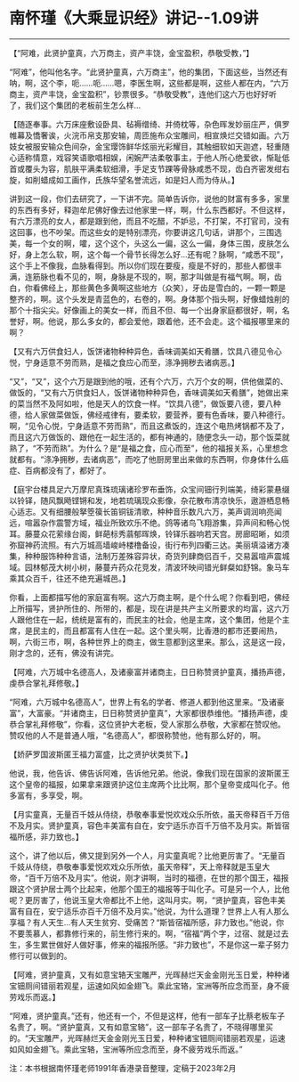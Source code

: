 # 南怀瑾《大乘显识经》讲记--1.09讲

------

【“阿难，此贤护童真，六万商主，资产丰饶，金宝盈积，恭敬受教，”】

“阿难”，他叫他名字。“此贤护童真，六万商主”，他的集团，下面这些，当然还有呐，啊，这个李，呃……呃……嗯，李医生啊，这些都是啊，这些人都在内，“六万商主，资产丰饶，金宝盈积”，钞票很多。“恭敬受教”，连他们这六万也好好听了，我们这个集团的老板前生怎么样…

【随逐奉事。六万床座敷设卧具、毡褥缯绮、并倚枕等，杂色晖发妙丽庄严，俱罗帷幕及憍奢诶，火浣币帛支那安输，周匝施布众宝雕间，相宣焕烂交错如画。六万妓女被服安输众色间杂，金宝璎饰鲜华炫丽光彩耀目，其触细软如天迦遮，轻重随心适称情意，戏容笑语歌唱相娱，闲婉严洁柔敬事主，于他人所心绝爱欲，惭耻低首或覆头为容，肌肤平满柔软细滑，手足支节踝等骨脉咸悉不现，齿白齐密发绀右旋，如削蜡成如工画作，氏族华望名誉流远，如是妇人而为侍从。】

讲到这一段，你们去研究了，一下讲不完。简单告诉你，说他的财富有多多，家里的东西有多好，释迦牟尼佛好像去过他家里一样，啊，什么东西都好。不但这样，有六万漂亮的女人，都是跟到他，而且不吃醋，不妒忌，不打架，不打官司，没有这回事，也不吵架。而这些女的是特别漂亮，你要讲这几句话，讲那个，三围选美，每一个女的啊，嚯，这个这个，头这么一偏，这么一偏，身体三围，皮肤怎么好，身上怎么软，啊，这个每一个骨节长得怎么好…还有呢？脉啊，“咸悉不现”，这个手上不像我，血脉看得到。所以你们现在要瘦，瘦是不好的，那些人都很丰满，连筋脉也看不见的，啊，身脉是不现的，啊，那才叫做是有福气啊。啊，齿白，你看佛经上，那些黄色多黄啊这些地方（众笑），牙齿是雪白的，一颗一颗是整齐的，啊。这个头发是青蓝色的，右卷的，啊。身体那个指头啊，好像蜡烛削的那个十指尖尖。好像画上的美女一样，而且不但、每一个出身家庭都很好，啊，名誉好，啊。他说，那么多女的，都会爱他，跟着他，还不会走。这个福报哪里来的啊？

【又有六万供食妇人，饭饼诸物种种异色，香味调美如天肴膳，饮具八德见令心悦，宁身适意不劳而熟，是福之食应心而至，涤净拥秽去诸病恶。】

“又”，“又”，这个六万是跟到他的哦，还有个六万，六万个女的啊，供他做菜的、做饭的，“又有六万供食妇人，饭饼诸物种种异色，香味调美如天肴膳”，她做出来的菜当然不及阿如啦，他是天人的饮食一样。“饮具八德”，做饭要八德，要八种德，给人家做菜做饭，佛经戒律有，要柔软，要营养，要有色香味，要八种德行。啊，“见令心悦，宁身适意不劳而熟”，而且这煮饭的，连这个电热烤锅都不及了，而且这六万做饭的、跟他在一起生活的，都有神通的，随便念头一动，那个饭菜就熟了，“不劳而熟”。为什么？是“是福之食，应心而至”，他的福报关系，心里想念就都有。“涤净拥秽，去诸病恶”，而吃了他厨房里出来做的东西啊，你身体什么癌症、百病都没有了，都好了。

【庭宇台楼具足六万摩尼真珠琉璃诸珍罗布垂饰，众宝间钿行列端美，绮彩蒙悬缀以铃铎，随风飘飏铿锵和发，地若琉璃现众影像，杂花散布清凉快乐，遨游栖息畅心适志。又有细腰般拏箜篌长笛铜钹清歌，种种音乐数凡六万，美声调润响亮闻远，喧嚣杂作震警方域，福业所致欢乐不绝。鸽等诸鸟飞翔游集，异声间和畅心悦耳。藤蔓众花萦缘台阁，鲜葩标秀蓊郁晖焕，铃铎乐器响若天宫。房廊昭晰，如须弥窟神药流照。有六万城高墙峻峙楼橹备设，街行布列四衢三达。美丽填溢诸方凑集，种种服饰种种言语，法制万差殊容异状，奇货列肆商侣百千，交易嚣喧声震城域。园林郁茂大树小树，藤蔓卉药众花竞发，清波环映间错光鲜粲如舒锦。象马车乘其众百千，往还不绝充遍城邑。】

你看，上面都描写他的家庭富有啊。这六万商主啊，是个什么呢？你看到吧，佛经上所描写，贤护所住的、所带的，都是，现在讲是共产主义所要求的均富，这六万人跟他住在一起，统统是富有的，而民主的社会，他是主席，这个集团，他是个主席，是民主的，而且都富有人住在一起。这个里头啊，比香港的都市还要闹热，啊，六街三市，啊，各种世界上的商主，做生意都到这里来。那么，这是这一段，刚才念的，还有，佛没有讲完。

【阿难，六万城中名德高人，及诸豪富并诸商主，日日称赞贤护童真，播扬声德，虔恭合掌礼拜修敬。】

“阿难，六万城中名德高人”，世界上有名的学者、修道人都到他这里来。“及诸豪富”，大富豪。“并诸商主，日日称赞贤护童真”，大家都很恭维他。“播扬声德，虔恭合掌礼拜修敬”，你看，这位贤护大老板，受人家那么恭敬，大家都在赞叹他。赞叹他的人不是普通人哦，“名德高人”，都很称赞他，他有那么好的，啊。

【娇萨罗国波斯匿王福力富盛，比之贤护状类贫下。】

他说，我，他告诉、佛告诉阿难，告诉他兄弟。他说，像我们现在国家的波斯匿王这个皇帝的福报，如果拿来跟贤护这位主席两个比比啊，那个皇帝变成叫化子。他多富有，多享受，啊。

【月实童真，无量百千妓从侍绕，恭敬奉事爱悦欢戏众乐所依，虽天帝释百千万倍不及月实。贤护童真，容色丰美富有自在，安宁适乐亦百千万倍不及月实。斯皆宿福所感，非力致也。】

这个，讲了他以后，佛又提到另外一个人，月实童真呢？比他更厉害了。“无量百千妓从侍绕，恭敬奉事爱悦欢戏众乐所依，虽天帝释”，天上帝释就是玉皇大帝，“百千万倍不及月实”。他说，刚才讲啊，当时的福德，在世的那个国王，福报跟这个贤护居士两个比起来，他那个国王的福报等于叫化子。可是另一个人，比他呢？更厉害了，他说玉皇大帝都比不上他，这叫月实。啊，“贤护童真，容色丰美富有自在，安宁适乐亦百千万倍不及月实。”他说，为什么道理？世界上人有人那么享福？有人天生…有人天生贫穷、受痛苦？“斯皆宿福所感，非力致也。”他说，你不要羡慕人，都靠修行来的，前生修行来的。啊，“宿福”两个字，过宿、就是过去生，多生累世做好人做好事，修来的福报所感。“非力致也”，不是你这一辈子努力修行可以做到的。

【阿难，贤护童真，又有如意宝辂天宝雕严，光晖赫烂天金金刚光玉日爱，种种诸宝钿厕间错丽若观星，运速如风如金翅飞。乘此宝辂，宝洲等所应念而至，身不疲劳戏乐而返。】

“阿难，贤护童真。”还有，他还有一个，不但是这样，他有一部车子比蔡老板车子名贵了，啊。“贤护童真，又有如意宝辂”，这一部车子名贵了，不晓得哪里买的。“天宝雕严，光晖赫烂天金金刚光玉日爱，种种诸宝钿厕间错丽若观星，运速如风如金翅飞。乘此宝辂，宝洲等所应念而至，身不疲劳戏乐而返。”

注：本书根据南怀瑾老师1991年香港录音整理，定稿于2023年2月

